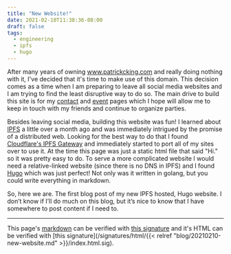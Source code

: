 ```yaml
---
title: "New Website!"
date: 2021-02-10T11:38:36-08:00
draft: false
tags:
  - engineering
  - ipfs
  - hugo
---
```


After many years of owning www.patrickcking.com and really doing nothing with it, I've decided that it's time to make use of this domain. This decision comes as a time when I am preparing to leave all social media websites and I am trying to find the least disruptive way to do so. The main drive to build this site is for my [contact](/contact) and [event](/event) pages which I hope will allow me to keep in touch with my friends and continue to organize parties.

Besides leaving social media, building this website was fun! I learned about [IPFS](https://ipfs.io) a little over a month ago and was immediately intrigued by the promise of a distributed web. Looking for the best way to do that I found [Cloudflare's IPFS Gateway](https://developers.cloudflare.com/distributed-web/ipfs-gateway) and immediately started to port all of my sites over to use it. At the time this page was just a static html file that said "Hi." so it was pretty easy to do. To serve a more complicated website I would need a relative-linked website (since there is no DNS in IPFS) and I found [Hugo](https://gohugo.io/) which was just perfect! Not only was it written in golang, but you could write everything in markdown.

So, here we are. The first blog post of my new IPFS hosted, Hugo website. I don’t know if I’ll do much on this blog, but it’s nice to know that I have somewhere to post content if I need to.


---
This page's [markdown](https://raw.githubusercontent.com/mr-mustash/patrickcking.com/master/hugo/content/blog/20210210-new-website.md}) can be verified with [this signature](/signatures/markdown/blog/20210210-new-website.md.sig) and it's HTML can be verified with [this signature](/signatures/html/{{< relref "blog/20210210-new-website.md" >}}/index.html.sig).
